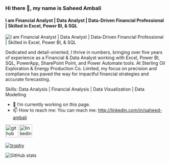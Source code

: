 ### Hi there 👋, my name is Saheed Ambali
#### I am Financial Analyst | Data Analyst | Data-Driven Financial Professional | Skilled in Excel, Power BI, & SQL
![I am Financial Analyst | Data Analyst | Data-Driven Financial Professional | Skilled in Excel, Power BI, & SQL](https://media.licdn.com/dms/image/v2/D4D16AQHp4aPPByuzrg/profile-displaybackgroundimage-shrink_350_1400/profile-displaybackgroundimage-shrink_350_1400/0/1730147272908?e=1736985600&v=beta&t=alp1B10zwzcJV5EB-OYJu07ka4O401fa4wR24UyeY4A)

Dedicated and detail-oriented, I thrive in numbers, bringing over five years of experience as a Financial & Data Analyst working with Excel, Power BI, SQL, PowerApp, SharePoint Point, and Power Automate tools. At Sterling Oil Exploration & Energy Production Co. Limited, my focus on precision and compliance has paved the way for impactful financial strategies and accurate forecasting. 

Skills: Data Analysis | Financial Analysis | Data Visualization | Data Modelling

- 🔭 I’m currently working on this page. 
- 📫 How to reach me: You can reach me: http://linkedin.com/in/saheed-ambali 


[<img src='https://cdn.jsdelivr.net/npm/simple-icons@3.0.1/icons/github.svg' alt='github' height='40'>](https://github.com/funsho04)  [<img src='https://cdn.jsdelivr.net/npm/simple-icons@3.0.1/icons/linkedin.svg' alt='linkedin' height='40'>](https://www.linkedin.com/in/https://linkedin.com/in/saheed-ambali/)  

[![trophy](https://github-profile-trophy.vercel.app/?username=funsho04)](https://github.com/ryo-ma/github-profile-trophy)

![GitHub stats](https://github-readme-stats.vercel.app/api?username=funsho04&show_icons=true)  



